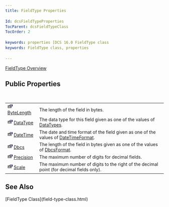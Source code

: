 ```yaml
---
title: FieldType Properties

Id: dcsFieldTypeProperties
TocParent: dcsFieldTypeClass
TocOrder: 2

keywords: properties [DCS 16.0 FieldType class
keywords: FieldType class, properties

---
```


[FieldType Overview](field-type-class.html) 
## Public Properties

<br />


|      |      |
| ---- | ---- |
| <img alt="public property" src="images/property.bmp" width="16" height="16" border="0" /> [ ByteLength](field-type-class-byte-length-property.html) | The length of the field in bytes. |
| <img alt="public property" src="images/property.bmp" width="16" height="16" border="0" /> [ DataType](field-type-class-data-type-property.html) | The data type for this field given as one of the values of [ DataTypes](data-types-enumeration.html). |
| <img alt="public property" src="images/property.bmp" width="16" height="16" border="0" /> [ DateTime](field-type-class-date-time-property.html) | The date and time format of the field given as one of the values of [ DateTimeFormat](date-time-format-enumeration.html). |
| <img alt="public property" src="images/property.bmp" width="16" height="16" border="0" /> [ Dbcs](field-type-class-dbcs-property.html) | The length of the field in bytes given as one of the values of [ DbcsFormat](dbcs-format-enumeration.html). |
| <img alt="public property" src="images/property.bmp" width="16" height="16" border="0" /> [ Precision](field-type-class-precision-property.html) | The maximum number of digits for decimal fields. |
| <img alt="public property" src="images/property.bmp" width="16" height="16" border="0" /> [ Scale](field-type-class-scale-property.html) | The maximum number of digits to the right of the decimal point (for decimal fields only). |



## See Also

<dl />
      [FieldType Class](field-type-class.html)

